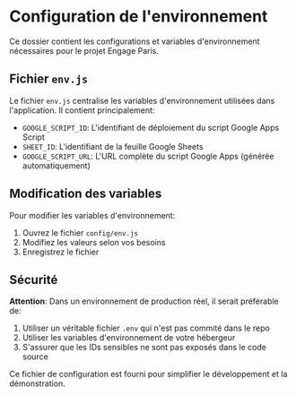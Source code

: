 # Configuration de l'environnement

Ce dossier contient les configurations et variables d'environnement nécessaires pour le projet Engage Paris.

## Fichier `env.js`

Le fichier `env.js` centralise les variables d'environnement utilisées dans l'application. Il contient principalement:

- `GOOGLE_SCRIPT_ID`: L'identifiant de déploiement du script Google Apps Script
- `SHEET_ID`: L'identifiant de la feuille Google Sheets
- `GOOGLE_SCRIPT_URL`: L'URL complète du script Google Apps (générée automatiquement)

## Modification des variables

Pour modifier les variables d'environnement:

1. Ouvrez le fichier `config/env.js`
2. Modifiez les valeurs selon vos besoins
3. Enregistrez le fichier

## Sécurité

**Attention**: Dans un environnement de production réel, il serait préférable de:

1. Utiliser un véritable fichier `.env` qui n'est pas commité dans le repo
2. Utiliser les variables d'environnement de votre hébergeur
3. S'assurer que les IDs sensibles ne sont pas exposés dans le code source

Ce fichier de configuration est fourni pour simplifier le développement et la démonstration. 
